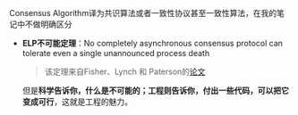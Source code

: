 Consensus Algorithm译为共识算法或者一致性协议甚至一致性算法，在我的笔记中不做明确区分

+ **ELP不可能定理**：No completely asynchronous consensus protocol can tolerate even a single unannounced process death  
	>该定理来自Fisher、Lynch 和 Paterson的[论文](https://ilyasergey.net/CS6213/_static/02-consensus/flp.pdf)

	但是**科学告诉你，什么是不可能的；工程则告诉你，付出一些代码，可以把它变成可行**，这就是工程的魅力。